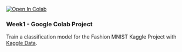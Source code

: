 [![Open In Colab](https://colab.research.google.com/assets/colab-badge.svg)](https://colab.research.google.com/github/af001/Predictive-Analytics/blob/master/MSDS462/Week1/week1.ipynb)

### Week1 - Google Colab Project

Train a classification model for the Fashion MNIST Kaggle Project with [Kaggle Data](https://www.kaggle.com/zalando-research/fashionmnist). 

